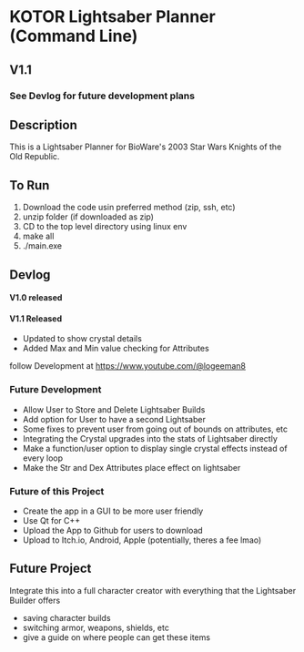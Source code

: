 # KOTOR Lightsaber Planner (Command Line)
## V1.1
### See Devlog for future development plans

## Description
This is a Lightsaber Planner for BioWare's 2003 Star Wars Knights of the Old Republic.


## To Run
1. Download the code usin preferred method (zip, ssh, etc)
2. unzip folder (if downloaded as zip)
3. CD to the top level directory using linux env
4. make all
5. ./main.exe

## Devlog
#### V1.0 released
#### V1.1 Released
- Updated to show crystal details
- Added Max and Min value checking for Attributes

follow Development at https://www.youtube.com/@logeeman8

### Future Development
- Allow User to Store and Delete Lightsaber Builds
- Add option for User to have a second Lightsaber
- Some fixes to prevent user from going out of bounds on attributes, etc
- Integrating the Crystal upgrades into the stats of Lightsaber directly
- Make a function/user option to display single crystal effects instead of every loop
- Make the Str and Dex Attributes place effect on lightsaber

### Future of this Project
- Create the app in a GUI to be more user friendly
- Use Qt for C++
- Upload the App to Github for users to download
- Upload to Itch.io, Android, Apple (potentially, theres a fee lmao)

## Future Project
Integrate this into a full character creator with everything that the Lightsaber Builder offers
- saving character builds
- switching armor, weapons, shields, etc
- give a guide on where people can get these items
